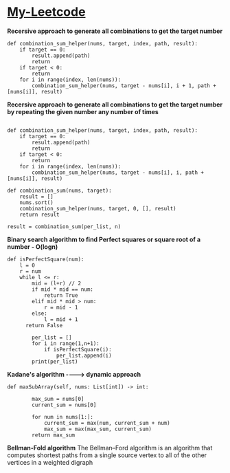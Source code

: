 # [My-Leetcode](https://leetcode.com/akhila_kamma/) 

**Recersive approach to generate all combinations to get the target number**
```
def combination_sum_helper(nums, target, index, path, result):
    if target == 0:
        result.append(path)
        return
    if target < 0:
        return
    for i in range(index, len(nums)):
        combination_sum_helper(nums, target - nums[i], i + 1, path + [nums[i]], result)
```
      
**Recersive approach to generate all combinations to get the target number by repeating the given number any number of times**
```

def combination_sum_helper(nums, target, index, path, result):
    if target == 0:
        result.append(path)
        return
    if target < 0:
        return
    for i in range(index, len(nums)):
        combination_sum_helper(nums, target - nums[i], i, path + [nums[i]], result)
      
def combination_sum(nums, target):
    result = []
    nums.sort()
    combination_sum_helper(nums, target, 0, [], result)
    return result
    
result = combination_sum(per_list, n)
```

**Binary search algorithm to find Perfect squares or square root of a number - O(logn)**
```
def isPerfectSquare(num):
    l = 0
    r = num
    while l <= r:
        mid = (l+r) // 2
        if mid * mid == num:
            return True
        elif mid * mid > num:
            r = mid - 1
        else:
            l = mid + 1
      return False

        per_list = []
        for i in range(1,n+1):
            if isPerfectSquare(i):
                per_list.append(i)
        print(per_list)
```

**Kadane's algorithm ----> dynamic approach**

```
def maxSubArray(self, nums: List[int]) -> int:

        max_sum = nums[0]  
        current_sum = nums[0]  

        for num in nums[1:]:
            current_sum = max(num, current_sum + num)
            max_sum = max(max_sum, current_sum)
        return max_sum
```
**Bellman-Fold algorithm**
The Bellman–Ford algorithm is an algorithm that computes shortest paths from a single source vertex to all of the other vertices in a weighted digraph



